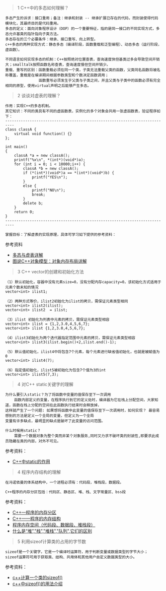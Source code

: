 > 1 C++中的多态如何理解？
```
多态产生的诉求：接口重用；备注：继承和封装 -- 继承扩展已存在的代码，而封装使得代码模块化，其最终目的是代码重用。
多态的定义：面向对象程序设计（OOP）的一个重要特征，指的是同一接口的不同实现方式，多态允许基类的指针指向子类方法。
多态存在的三个必要条件：继承、接口重写、向上转型。
c++多态的两种实现方式：静态多态（编译阶段，函数重载和泛型编程）、动态多态（运行阶段，虚函数）。

不同语言如何实现多态的机制：C++按照绝对位置查表，查询速度快但基类过多会导致空间开销大；smalltalk按照函数名称查表，查询速度慢但空间开销少。
重载、重写的区别：函数重载必须在同一个类，子类无法重载父类的函数，父类同名函数将被名称覆盖，重载是在编译期间根据参数类型和个数决定函数调用；
               函数重写必须发生于父类与子类之间，并且父类与子类中的函数必须有完全相同的原型，使用virtual声明之后能够产生多态。
```

> 2 谈谈对虚表的理解？
```
作用：实现C++的多态机制。
其它知识：不同的类具有不同的虚函数表，实例化的多个对象会共用一张虚函数表，验证程序如下：
--------------------------------------------------------------------------
class classA {
    virtual void function() {}
};

int main()
{
    classA *a = new classA();
    printf("%x\n", *(int*)(void*)a);
    for (int i = 0; i < 10000;i++) {
        classA *b = new classA();
        if (*(int*)(void*)a == *(int*)(void*)b) {
            printf("YES\n");
        }
        else {
            printf("NO\n");
            break;
        }
        delete b;
    }
    return 0;
}
--------------------------------------------------------------------------

掌握目标：了解虚表的实现原理，具体可学习如下提供的参考资料：
```
参考资料 
- [多态与虚表详解](https://blog.csdn.net/qq_30145355/article/details/78768950)
- [图说C++对象模型：对象内存布局详解](https://www.cnblogs.com/QG-whz/p/4909359.html)

> 3 C++ vector的创建和初始化方法
```
（1）默认初始化，容器中没有元素size=0，没有分配内存capacity=0，该初始化方式适用于元素个数未知的情况
vector<int> ilist1;

（2）两种方式等价，ilist2初始化为ilist的拷贝，需保证元素类型相同
vector<int> ilist2(ilist);
vector<int> ilist2  = ilist;

（3）ilist 初始化为列表中元素的拷贝，需保证元素类型相容
vector<int> ilist = {1,2,3.0,4,5,6,7};
vector<int> ilist {1,2,3.0,4,5,6,7};

（4）ilist3初始化为两个迭代器指定范围中元素的拷贝，需保证元素类型相容
vector<int> ilist3(ilist.begin()+2,ilist.end()-1);

（5）默认值初始化，ilist4中将包含7个元素，每个元素进行缺省值初始化，也就是被赋值为0
vector<int> ilist4(7);

（6）指定值初始化，ilist5被初始化为包含7个值为3的int
vector<int> ilist5(7,3);
```

> 4 对C++ static关键字的理解
```
为什么要引入static？为了将函数中变量的值保存至下一次调用
    函数内部定义的变量，在程序执行到它的定义处时，编译器为它在栈上分配空间，大家知道，函数在栈上分配的空间在此函数执行结束时会释放掉，
这样就产生了一个问题: 如果想将函数中此变量的值保存至下一次调用时，如何实现？ 最容易想到的方法是定义一个全局的变量，但定义为一个全局
变量有许多缺点，最明显的缺点是破坏了此变量的访问范围。

什么时候用static？
    需要一个数据对象为整个类而非某个对象服务,同时又力求不破坏类的封装性,即要求此成员隐藏在类的内部，对外不可见。
```
参考资料：
- [C++中static的作用](https://blog.csdn.net/m0_37962600/article/details/80038089)

> 4 程序内存结构的理解
```
在冯诺依曼的体系结构中，一个进程必须有：代码段，堆栈段，数据段。

C++程序的内存分区包括：代码区、静态区、堆、栈、文字常量区、bss段
```
参考资料：
- [C++—程序的内存分区](https://www.cnblogs.com/helloworldcode/p/10595781.html)
- [C++——程序的内存结构](https://www.cnblogs.com/Vancamel/p/11832370.html)
- [程序内存空间（代码段、数据段、堆栈段）](https://blog.csdn.net/u014600626/article/details/81533125)
- [什么是“堆”,"栈","堆栈","队列",它们的区别](https://www.cnblogs.com/guoxiaoyan/p/8664150.html)

> 5 利用sizeof计算类的占用的字节数
```
sizeof是一个关键字，它是一个编译时运算符，用于判断变量或数据类型的字节大小；
sizeof运算符可用于获取类、结构、共用体和其他用户自定义数据类型的大小。
```
参考资料：
- [c++计算一个类的sizeof()](https://blog.csdn.net/shayne000/article/details/88575774)
- [c++中sizeof()的用法介绍](https://www.cnblogs.com/huolong-blog/p/7587711.html)